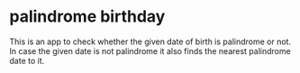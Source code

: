 # palindrome birthday
This is an app to check whether the given date of birth is palindrome or not. In case the given date is not palindrome it also finds the nearest palindrome date to it. 